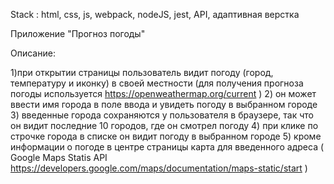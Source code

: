 Stack : html, css, js, webpack, nodeJS, jest, API, адаптивная верстка

Приложение "Прогноз погоды"

Описание:

1)при открытии страницы пользователь видит погоду (город, температуру и иконку) в своей местности (для получения прогноза погоды используется https://openweathermap.org/current ) 2) он может ввести имя города в поле ввода и увидеть погоду в выбранном городе 3) введенные города сохраняются у пользователя в браузере, так что он видит последние 10 городов, где он смотрел погоду 4) при клике по строчке города в списке он видит погоду в выбранном городе 5) кроме информации о погоде в центре страницы карта для введенного адреса ( Google Maps Statis API https://developers.google.com/maps/documentation/maps-static/start )
